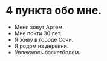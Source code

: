 # 4 пункта обо мне.

- Меня зовут Артем.
- Мне почти 30 лет.
- Я живу в городе Сочи.
- Я родом из деревни.
- Увлекаюсь баскетболом.